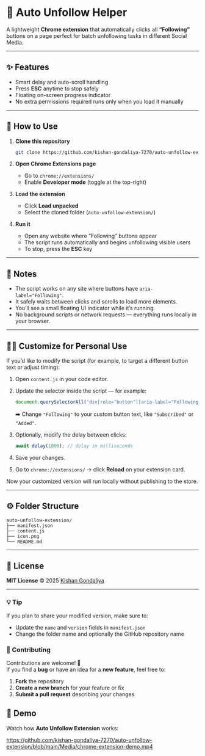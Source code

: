 # 🚀 Auto Unfollow Helper

A lightweight **Chrome extension** that automatically clicks all **“Following”** buttons on a page perfect for batch unfollowing tasks in different Social Media.  

---

## ✨ Features
- Smart delay and auto-scroll handling  
- Press **ESC** anytime to stop safely  
- Floating on-screen progress indicator  
- No extra permissions required runs only when you load it manually  

---

## 🧩 How to Use

1. **Clone this repository**
   ```bash
   git clone https://github.com/kishan-gondaliya-7270/auto-unfollow-extension.git
   ```

2. **Open Chrome Extensions page**
   - Go to `chrome://extensions/`
   - Enable **Developer mode** (toggle at the top-right)

3. **Load the extension**
   - Click **Load unpacked**
   - Select the cloned folder (`auto-unfollow-extension/`)

4. **Run it**
   - Open any website where “Following” buttons appear  
   - The script runs automatically and begins unfollowing visible users  
   - To stop, press the **ESC** key  

---

## 🧠 Notes
- The script works on any site where buttons have `aria-label="Following"`.  
- It safely waits between clicks and scrolls to load more elements.  
- You’ll see a small floating UI indicator while it’s running.  
- No background scripts or network requests — everything runs locally in your browser.  

---

## 🧑‍💻 Customize for Personal Use

If you’d like to modify the script (for example, to target a different button text or adjust timing):

1. Open `content.js` in your code editor.  
2. Update the selector inside the script — for example:
   ```js
   document.querySelectorAll('div[role="button"][aria-label="Following"]')
   ```
   ➡️ Change `"Following"` to your custom button text, like `"Subscribed"` or `"Added"`.

3. Optionally, modify the delay between clicks:
   ```js
   await delay(1000); // delay in milliseconds
   ```
4. Save your changes.  
5. Go to `chrome://extensions/` → click **Reload** on your extension card.  

Now your customized version will run locally without publishing to the store.  

---

## ⚙️ Folder Structure

```
auto-unfollow-extension/
├── manifest.json
├── content.js
├── icon.png
└── README.md
```

---

## 📜 License
**MIT License** © 2025 [Kishan Gondaliya](https://github.com/kishan-gondaliya-7270)

---

### 💡 Tip
If you plan to share your modified version, make sure to:
- Update the `name` and `version` fields in `manifest.json`  
- Change the folder name and optionally the GitHub repository name  

### 🤝 Contributing
Contributions are welcome! 🎉  
If you find a **bug** or have an idea for a **new feature**, feel free to:
1. **Fork** the repository  
2. **Create a new branch** for your feature or fix  
3. **Submit a pull request** describing your changes  

## 🎥 Demo

Watch how **Auto Unfollow Extension** works:

https://github.com/kishan-gondaliya-7270/auto-unfollow-extension/blob/main/Media/chrome-extension-demo.mp4